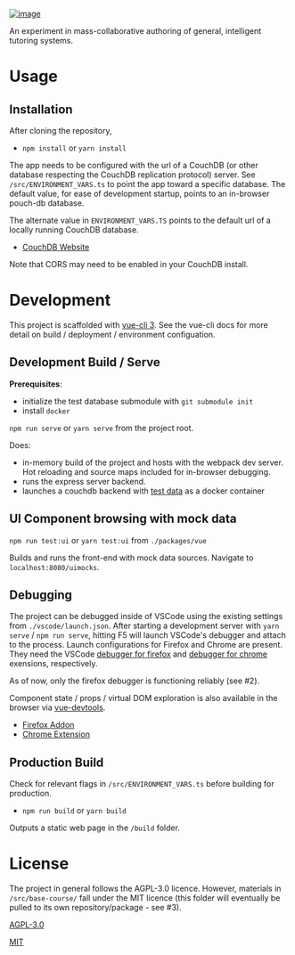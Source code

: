 [![image](https://user-images.githubusercontent.com/10780590/132559883-8d65a1ef-d930-468b-8805-7e1003e05c7d.png)](https://www.youtube.com/watch?v=a6tvHMvF8Mo)

An experiment in mass-collaborative authoring of general, intelligent tutoring systems.

# Usage

## Installation

After cloning the repository,

- `npm install` or `yarn install`

The app needs to be configured with the url of a CouchDB (or other database respecting the CouchDB replication protocol) server. See `/src/ENVIRONMENT_VARS.ts` to point the app toward a specific database. The default value, for ease of development startup, points to an in-browser pouch-db database.

The alternate value in `ENVIRONMENT_VARS.TS` points to the default url of a locally running CouchDB database.

- [CouchDB Website](http://couchdb.apache.org/)

Note that CORS may need to be enabled in your CouchDB install.

# Development

This project is scaffolded with [vue-cli 3](https://cli.vuejs.org/). See the vue-cli docs for more detail on build / deployment / environment configuation.

## Development Build / Serve

**Prerequisites**:
- initialize the test database submodule with `git submodule init`
- install `docker`

`npm run serve` or `yarn serve` from the project root.

Does:
- in-memory build of the project and hosts with the webpack dev server.  Hot reloading and source maps included for in-browser debugging.
- runs the express server backend.
- launches a couchdb backend with [test data](http://github.com/nilock/skuilder-test-data) as a docker container

## UI Component browsing with mock data

`npm run test:ui` or `yarn test:ui` from `./packages/vue`

Builds and runs the front-end with mock data sources. Navigate to `localhost:8080/uimocks`.

## Debugging

The project can be debugged inside of VSCode using the existing settings from `./vscode/launch.json`. After starting a development server with `yarn serve` / `npm run serve`, hitting F5 will launch VSCode's debugger and attach to the process. Launch configurations for Firefox and Chrome are present. They need the VSCode [debugger for firefox](https://marketplace.visualstudio.com/items?itemName=hbenl.vscode-firefox-debug) and [debugger for chrome](https://marketplace.visualstudio.com/items?itemName=msjsdiag.debugger-for-chrome) exensions, respectively.

As of now, only the firefox debugger is functioning reliably (see #2).

Component state / props / virtual DOM exploration is also available in the browser via [vue-devtools](https://github.com/vuejs/vue-devtools).

- [Firefox Addon](https://addons.mozilla.org/en-US/firefox/addon/vue-js-devtools/)
- [Chrome Extension](https://chrome.google.com/webstore/detail/vuejs-devtools/nhdogjmejiglipccpnnnanhbledajbpd)

## Production Build

Check for relevant flags in `/src/ENVIRONMENT_VARS.ts` before building for production.

- `npm run build` or `yarn build`

Outputs a static web page in the `/build` folder.

# License

The project in general follows the AGPL-3.0 licence. However, materials in `/src/base-course/` fall under the MIT licence (this folder will eventually be pulled to its own repository/package - see #3).

[AGPL-3.0](https://opensource.org/licenses/AGPL-3.0)

[MIT](https://opensource.org/licenses/MIT)
